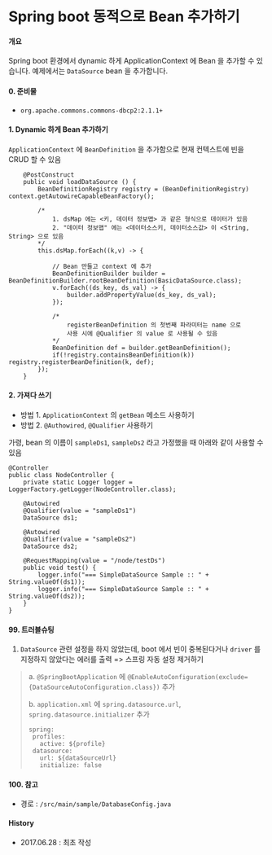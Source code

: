 # Spring boot 동적으로 Bean 추가하기

#### 개요
Spring boot 환경에서 dynamic 하게 ApplicationContext 에 Bean 을 추가할 수 있습니다. 예제에서는 `DataSource` bean 을 추가합니다.

#### 0. 준비물
- `org.apache.commons.commons-dbcp2:2.1.1+`


#### 1. Dynamic 하게 Bean 추가하기 

`ApplicationContext` 에 `BeanDefinition` 을 추가함으로 현재 컨텍스트에  빈을 CRUD 할 수 있음

```
    @PostConstruct
    public void loadDataSource () {
        BeanDefinitionRegistry registry = (BeanDefinitionRegistry)  context.getAutowireCapableBeanFactory();

        /* 
        	1. dsMap 에는 <키, 데이터 정보맵> 과 같은 형식으로 데이터가 있음
            2. "데이터 정보맵" 에는 <데이터소스키, 데이터소스값> 이 <String, String> 으로 있음 
        */
        this.dsMap.forEach((k,v) -> {

            // Bean 만들고 context 에 추가
            BeanDefinitionBuilder builder = BeanDefinitionBuilder.rootBeanDefinition(BasicDataSource.class);
            v.forEach((ds_key, ds_val) -> {
                builder.addPropertyValue(ds_key, ds_val);
            });
            
			/* 
            	registerBeanDefinition 의 첫번째 파라미터는 name 으로
                사용 시에 @Qualifier 의 value 로 사용될 수 있음
            */
            BeanDefinition def = builder.getBeanDefinition();
            if(!registry.containsBeanDefinition(k)) registry.registerBeanDefinition(k, def);
        });
    }
```

#### 2. 가져다 쓰기

-  방법 1. `ApplicationContext` 의 `getBean` 메소드 사용하기
-  방법 2. `@Authowired`, `@Qualifier` 사용하기

가령, bean 의 이름이 `sampleDs1`, `sampleDs2` 라고 가정했을 때 아래와 같이 사용할 수 있음

```
@Controller
public class NodeController {
    private static Logger logger = LoggerFactory.getLogger(NodeController.class);

    @Autowired
    @Qualifier(value = "sampleDs1")
    DataSource ds1;

    @Autowired
    @Qualifier(value = "sampleDs2")
    DataSource ds2;

    @RequestMapping(value = "/node/testDs")
    public void test() {
        logger.info("=== SimpleDataSource Sample :: " + String.valueOf(ds1));
        logger.info("=== SimpleDataSource Sample :: " + String.valueOf(ds2));
    }
}
```

#### 99. 트러블슈팅

1. `DataSource` 관련 설정을 하지 않았는데, boot 에서 빈이 중복된다거나 `driver` 를 지정하지 않았다는 에러를 출력 =>  스프링 자동 설정 제거하기
> a. `@SpringBootApplication` 에 `@EnableAutoConfiguration(exclude={DataSourceAutoConfiguration.class})` 추가
> 
> b. `application.xml` 에 `spring.datasource.url`, `spring.datasource.initializer` 추가
> ```
> spring:
>  profiles:
>    active: ${profile}
>  datasource:
>    url: ${dataSourceUrl}
>    initialize: false
> ```

#### 100. 참고
- 경로 : `/src/main/sample/DatabaseConfig.java`

#### History
- 2017.06.28 : 최초 작성

